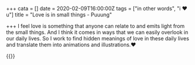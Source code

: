 +++
cata = []
date = 2020-02-09T16:00:00Z
tags = ["in other words", "i :heart: u"]
title = "Love is in small things - Puuung"

+++
I feel love is something that anyone can relate to and emits light from the small things. And I think it comes in ways that we can easily overlook in our daily lives. So I work to find hidden meanings of love in these daily lives and translate them into animations and illustrations.:heart:

{{<youtube xdHx1YEsWwk>}}